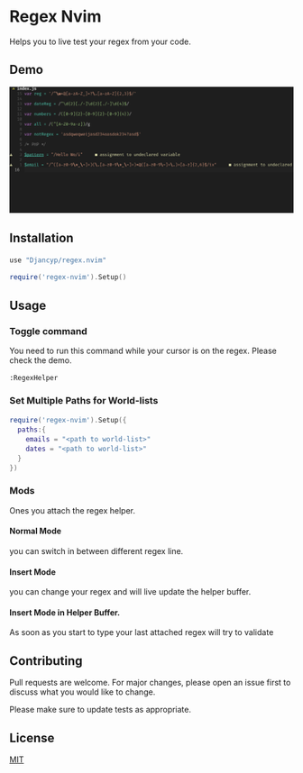 # Regex Nvim

Helps you to live test your regex from your code.
## Demo

![Demo](https://github.com/Djancyp/nvim-plugin-demo/blob/main/regex.nvim/demo.gif)
## Installation

```lua
use "Djancyp/regex.nvim"
```
```lua
require('regex-nvim').Setup()
```
## Usage
### Toggle command
You need to run this command while your cursor is on the regex. Please check the demo.
```vim
:RegexHelper
```
### Set Multiple Paths for World-lists 
```lua
require('regex-nvim').Setup({
  paths:{
    emails = "<path to world-list>"
    dates = "<path to world-list>"
  }
})
```
### Mods
Ones you attach the regex helper.
#### Normal Mode
you can switch in between different regex line.
#### Insert Mode
you can change your regex and will live update the helper buffer.
#### Insert Mode in Helper Buffer.
As soon as you start to type your last attached regex will try to validate
 
## Contributing
Pull requests are welcome. For major changes, please open an issue first to discuss what you would like to change.

Please make sure to update tests as appropriate.

## License
[MIT](https://choosealicense.com/licenses/mit/)
